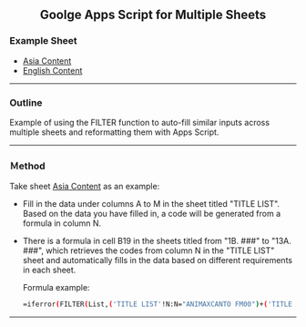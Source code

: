 <h2 align="center">Goolge Apps Script for Multiple Sheets</h1>
</div>

### Example Sheet
- [Asia Content](https://danielpw.page.link/AsiaContent)
- [English Content](https://danielpw.page.link/EnglishContent)
---

### Outline
Example of using the FILTER function to auto-fill similar inputs across multiple sheets and reformatting them with Apps Script.

---

### Ｍethod 
Take sheet [Asia Content](https://danielpw.page.link/AsiaContent) as an example:
- Fill in the data under columns A to M in the sheet titled "TITLE LIST". Based on the data you have filled in, a code will be generated from a formula in column N.
- There is a formula in cell B19 in the sheets titled from "1B. ###" to "13A. ###", which retrieves the codes from column N in the "TITLE LIST" sheet and automatically fills in the data based on different requirements in each sheet.

  Formula example:
  ```bash
  =iferror(FILTER(List,('TITLE LIST'!N:N="ANIMAXCANTO FM00")+('TITLE LIST'!N:N="ANIMAXSOT ONLY00")))
  ```
---
